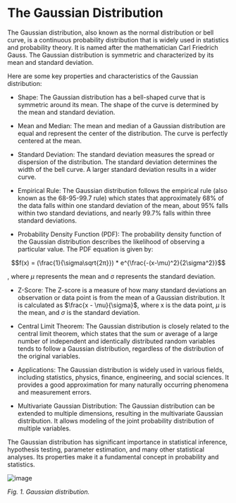 # The Gaussian Distribution


The Gaussian distribution, also known as the normal distribution or bell curve, is a continuous probability distribution that is widely used in statistics and probability theory. It is named after the mathematician Carl Friedrich Gauss. The Gaussian distribution is symmetric and characterized by its mean and standard deviation.

Here are some key properties and characteristics of the Gaussian distribution:

- Shape: The Gaussian distribution has a bell-shaped curve that is symmetric around its mean. The shape of the curve is determined by the mean and standard deviation.

- Mean and Median: The mean and median of a Gaussian distribution are equal and represent the center of the distribution. The curve is perfectly centered at the mean.

- Standard Deviation: The standard deviation measures the spread or dispersion of the distribution. The standard deviation determines the width of the bell curve. A larger standard deviation results in a wider curve.

- Empirical Rule: The Gaussian distribution follows the empirical rule (also known as the 68-95-99.7 rule) which states that approximately 68% of the data falls within one standard deviation of the mean, about 95% falls within two standard deviations, and nearly 99.7% falls within three standard deviations.

- Probability Density Function (PDF): The probability density function of the Gaussian distribution describes the likelihood of observing a particular value. The PDF equation is given by:

$$f(x) = (\frac{1}{\sigma\sqrt{2π}}) * e^{\frac{-(x-\mu)^2}{2\sigma^2}}$$

, where $\mu$ represents the mean and σ represents the standard deviation.

- Z-Score: The Z-score is a measure of how many standard deviations an observation or data point is from the mean of a Gaussian distribution. It is calculated as $\frac{x - \mu}{\sigma}$, where x is the data point, $\mu$ is the mean, and $\sigma$ is the standard deviation.

- Central Limit Theorem: The Gaussian distribution is closely related to the central limit theorem, which states that the sum or average of a large number of independent and identically distributed random variables tends to follow a Gaussian distribution, regardless of the distribution of the original variables.

- Applications: The Gaussian distribution is widely used in various fields, including statistics, physics, finance, engineering, and social sciences. It provides a good approximation for many naturally occurring phenomena and measurement errors.

- Multivariate Gaussian Distribution: The Gaussian distribution can be extended to multiple dimensions, resulting in the multivariate Gaussian distribution. It allows modeling of the joint probability distribution of multiple variables.

The Gaussian distribution has significant importance in statistical inference, hypothesis testing, parameter estimation, and many other statistical analyses. Its properties make it a fundamental concept in probability and statistics.

![image](https://user-images.githubusercontent.com/73081144/196328299-e916738d-d8a4-47c7-802b-806ea6f2386f.png)

*Fig. 1. Gaussian distribution.*
